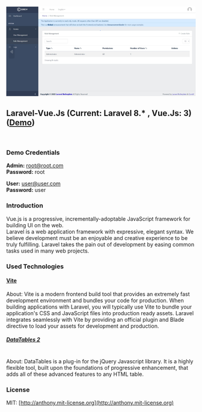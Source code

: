 ![DashBoard](/.github/ReadMe/img/preview-2.png)

## Laravel-Vue.Js (Current: Laravel 8.* , Vue.Js: 3) ([Demo]())
<br/>

### Demo Credentials
**Admin:** root@root.com  
**Password:** root

**User:** user@user.com  
**Password:** user

### Introduction
Vue.js is a progressive, incrementally-adoptable JavaScript framework for building UI on the web.
<br/>
Laravel is a web application framework with expressive, elegant syntax. We believe development must be an enjoyable and creative experience to be truly fulfilling. Laravel takes the pain out of development by easing common tasks used in many web projects.

### Used Technologies
#### [Vite](https://vitejs.dev/guide/)
About: Vite is a modern frontend build tool that provides an extremely fast development environment and bundles your code for production. When building applications with Laravel, you will typically use Vite to bundle your application's CSS and JavaScript files into production ready assets.
Laravel integrates seamlessly with Vite by providing an official plugin and Blade directive to load your assets for development and production.
##### [DataTables 2](https://datatables.net/manual/index)
<br/>
About: DataTables is a plug-in for the jQuery Javascript library. It is a highly flexible tool, built upon the foundations of progressive enhancement, that adds all of these advanced features to any HTML table.

### License
MIT: [http://anthony.mit-license.org](http://anthony.mit-license.org)
